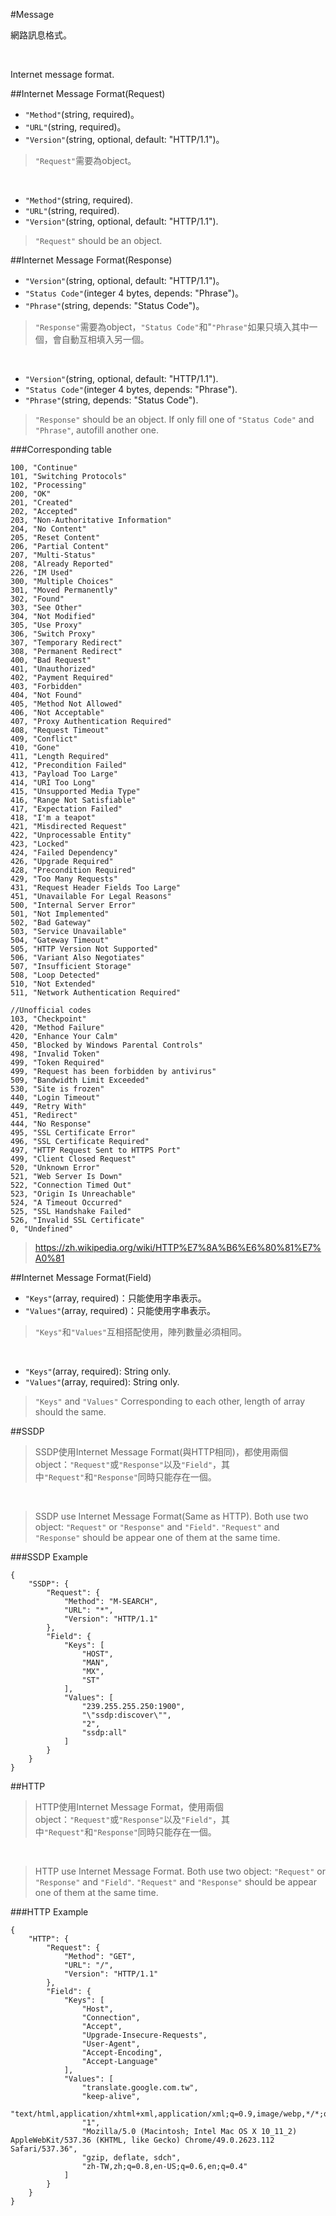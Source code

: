 #Message

網路訊息格式。

</br>

Internet message format.

##Internet Message Format(Request)
* ```"Method"```(string, required)。
* ```"URL"```(string, required)。
* ```"Version"```(string, optional, default: "HTTP/1.1")。

> ```"Request"```需要為object。

</br>

* ```"Method"```(string, required).
* ```"URL"```(string, required).
* ```"Version"```(string, optional, default: "HTTP/1.1").

> ```"Request"``` should be an object.

##Internet Message Format(Response)
* ```"Version"```(string, optional, default: "HTTP/1.1")。
* ```"Status Code"```(integer 4 bytes, depends: "Phrase")。
* ```"Phrase"```(string, depends: "Status Code")。

> ```"Response"```需要為object，```"Status Code"```和"```"Phrase"```如果只填入其中一個，會自動互相填入另一個。

</br>

* ```"Version"```(string, optional, default: "HTTP/1.1").
* ```"Status Code"```(integer 4 bytes, depends: "Phrase").
* ```"Phrase"```(string, depends: "Status Code").

> ```"Response"``` should be an object. If only fill one of ```"Status Code"``` and ```"Phrase"```, autofill another one.

###Corresponding table
```
100, "Continue"
101, "Switching Protocols"
102, "Processing"
200, "OK"
201, "Created"
202, "Accepted"
203, "Non-Authoritative Information"
204, "No Content"
205, "Reset Content"
206, "Partial Content"
207, "Multi-Status"
208, "Already Reported"
226, "IM Used"
300, "Multiple Choices"
301, "Moved Permanently"
302, "Found"
303, "See Other"
304, "Not Modified"
305, "Use Proxy"
306, "Switch Proxy"
307, "Temporary Redirect"
308, "Permanent Redirect"
400, "Bad Request"
401, "Unauthorized"
402, "Payment Required"
403, "Forbidden"
404, "Not Found"
405, "Method Not Allowed"
406, "Not Acceptable"
407, "Proxy Authentication Required"
408, "Request Timeout"
409, "Conflict"
410, "Gone"
411, "Length Required"
412, "Precondition Failed"
413, "Payload Too Large"
414, "URI Too Long"
415, "Unsupported Media Type"
416, "Range Not Satisfiable"
417, "Expectation Failed"
418, "I'm a teapot"
421, "Misdirected Request"
422, "Unprocessable Entity"
423, "Locked"
424, "Failed Dependency"
426, "Upgrade Required"
428, "Precondition Required"
429, "Too Many Requests"
431, "Request Header Fields Too Large"
451, "Unavailable For Legal Reasons"
500, "Internal Server Error"
501, "Not Implemented"
502, "Bad Gateway"
503, "Service Unavailable"
504, "Gateway Timeout"
505, "HTTP Version Not Supported"
506, "Variant Also Negotiates"
507, "Insufficient Storage"
508, "Loop Detected"
510, "Not Extended"
511, "Network Authentication Required"

//Unofficial codes
103, "Checkpoint"
420, "Method Failure"
420, "Enhance Your Calm"
450, "Blocked by Windows Parental Controls"
498, "Invalid Token"
499, "Token Required"
499, "Request has been forbidden by antivirus"
509, "Bandwidth Limit Exceeded"
530, "Site is frozen"
440, "Login Timeout"
449, "Retry With"
451, "Redirect"
444, "No Response"
495, "SSL Certificate Error"
496, "SSL Certificate Required"
497, "HTTP Request Sent to HTTPS Port"
499, "Client Closed Request"
520, "Unknown Error"
521, "Web Server Is Down"
522, "Connection Timed Out"
523, "Origin Is Unreachable"
524, "A Timeout Occurred"
525, "SSL Handshake Failed"
526, "Invalid SSL Certificate"
0, "Undefined"
```

> https://zh.wikipedia.org/wiki/HTTP%E7%8A%B6%E6%80%81%E7%A0%81

##Internet Message Format(Field)
* ```"Keys"```(array, required)：只能使用字串表示。
* ```"Values"```(array, required)：只能使用字串表示。

> ```"Keys"```和```"Values"```互相搭配使用，陣列數量必須相同。

</br>

* ```"Keys"```(array, required): String only.
* ```"Values"```(array, required): String only.

> ```"Keys"``` and ```"Values"``` Corresponding to each other, length of array should the same.

##SSDP

> SSDP使用Internet Message Format(與HTTP相同)，都使用兩個object：```"Request"```或```"Response"```以及```"Field"```，其中```"Request"```和```"Response"```同時只能存在一個。

</br>

> SSDP use Internet Message Format(Same as HTTP). Both use two object: ```"Request"``` or ```"Response"``` and ```"Field"```. ```"Request"``` and ```"Response"``` should be appear one of them at the same time.

###SSDP Example

```
{
    "SSDP": {
        "Request": {
            "Method": "M-SEARCH",
            "URL": "*",
            "Version": "HTTP/1.1"
        },
        "Field": {
            "Keys": [
                "HOST",
                "MAN",
                "MX",
                "ST"
            ],
            "Values": [
                "239.255.255.250:1900",
                "\"ssdp:discover\"",
                "2",
                "ssdp:all"
            ]
        }
    }
}
```

##HTTP

> HTTP使用Internet Message Format，使用兩個object：```"Request"```或```"Response"```以及```"Field"```，其中```"Request"```和```"Response"```同時只能存在一個。

</br>

> HTTP use Internet Message Format. Both use two object: ```"Request"``` or ```"Response"``` and ```"Field"```. ```"Request"``` and ```"Response"``` should be appear one of them at the same time.

###HTTP Example

```
{
    "HTTP": {
        "Request": {
            "Method": "GET",
            "URL": "/",
            "Version": "HTTP/1.1"
        },
        "Field": {
            "Keys": [
                "Host",
                "Connection",
                "Accept",
                "Upgrade-Insecure-Requests",
                "User-Agent",
                "Accept-Encoding",
                "Accept-Language"
            ],
            "Values": [
                "translate.google.com.tw",
                "keep-alive",
                "text/html,application/xhtml+xml,application/xml;q=0.9,image/webp,*/*;q=0.8",
                "1",
                "Mozilla/5.0 (Macintosh; Intel Mac OS X 10_11_2) AppleWebKit/537.36 (KHTML, like Gecko) Chrome/49.0.2623.112 Safari/537.36",
                "gzip, deflate, sdch",
                "zh-TW,zh;q=0.8,en-US;q=0.6,en;q=0.4"
            ]
        }
    }
}
```